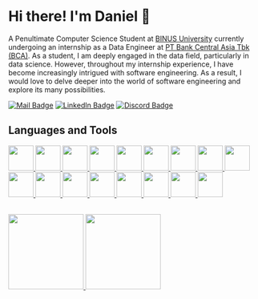 # Hi there! I'm Daniel 👋
<!-- <img src="https://raw.githubusercontent.com/MartinHeinz/MartinHeinz/master/wave.gif" width="30px"> -->

A Penultimate Computer Science Student at [BINUS University](https://binus.ac.id/) currently undergoing an internship as a Data Engineer at [PT Bank Central Asia Tbk (BCA)](https://www.bca.co.id/). As a student, I am deeply engaged in the data field, particularly in data science. However, throughout my internship experience, I have become increasingly intrigued with software engineering. As a result, I would love to delve deeper into the world of software engineering and explore its many possibilities.

[![Mail Badge](https://img.shields.io/badge/Mail-color?style=for-the-badge&logo=icloud&labelColor=white&color=white)](mailto:dzniel@icloud.com)
[![LinkedIn Badge](https://img.shields.io/badge/Linkedin-color?style=for-the-badge&logo=linkedin&logoColor=white&labelColor=%230e76a8&color=%230e76a8)](https://linkedin.com/in/dzniel)
[![Discord Badge](https://img.shields.io/badge/Discord-color?style=for-the-badge&logo=discord&logoColor=white&labelColor=%237289da&color=%237289da)](https://discordapp.com/users/589685411450978323)

## Languages and Tools
<p>
 <a href="https://aws.amazon.com/"> <img src="https://cdn.jsdelivr.net/gh/devicons/devicon/icons/amazonwebservices/amazonwebservices-original.svg" height="50em"/> </a>
 <a href="https://www.cprogramming.com/"> <img src="https://cdn.jsdelivr.net/gh/devicons/devicon/icons/c/c-original.svg" height="50em"/> </a>
 <a href="https://www.atlassian.com/software/confluence"> <img src="https://cdn.jsdelivr.net/gh/devicons/devicon/icons/confluence/confluence-original.svg" height="50em"/> </a>
 <a href="https://www.docker.com/"> <img src="https://cdn.jsdelivr.net/gh/devicons/devicon/icons/docker/docker-original.svg" height="50em"/> </a>
 <a href="https://git-scm.com/"> <img src="https://cdn.jsdelivr.net/gh/devicons/devicon/icons/git/git-original.svg" height="50em"/> </a>
 <a href="https://go.dev/"> <img src="https://cdn.jsdelivr.net/gh/devicons/devicon/icons/go/go-original-wordmark.svg" height="50em"/> </a>
 <a href="https://www.figma.com/"> <img src="https://cdn.jsdelivr.net/gh/devicons/devicon/icons/figma/figma-original.svg" height="50em"/> </a>
 <a href="https://www.java.com/"> <img src="https://cdn.jsdelivr.net/gh/devicons/devicon/icons/java/java-original.svg" height="50em"/> </a>
 <a href="https://www.atlassian.com/software/jira"> <img src="https://cdn.jsdelivr.net/gh/devicons/devicon/icons/jira/jira-original.svg" height="50em"/> </a>
 <a href="https://www.mysql.com/"> <img src="https://cdn.jsdelivr.net/gh/devicons/devicon/icons/mysql/mysql-original-wordmark.svg" height="50em"/> </a>
 <a href="https://opencv.org/"> <img src="https://cdn.jsdelivr.net/gh/devicons/devicon/icons/opencv/opencv-original.svg" height="50em"/> </a>
 <a href="https://www.postgresql.org/"> <img src="https://cdn.jsdelivr.net/gh/devicons/devicon/icons/postgresql/postgresql-original.svg" height="50em"/> </a>
 <a href="https://www.python.org/"> <img src="https://cdn.jsdelivr.net/gh/devicons/devicon/icons/python/python-original.svg" height="50em"/> </a>
 <a href="https://rubyonrails.org/"> <img src="https://cdn.jsdelivr.net/gh/devicons/devicon/icons/rails/rails-plain-wordmark.svg" height="50em"/> </a>
 <a href="https://redis.io/"> <img src="https://cdn.jsdelivr.net/gh/devicons/devicon/icons/redis/redis-original.svg" height="50em"/> </a>
 <a href="https://spring.io/"> <img src="https://cdn.jsdelivr.net/gh/devicons/devicon/icons/spring/spring-original.svg" height="50em"/> </a>
 <a href="https://www.tensorflow.org/"> <img src="https://cdn.jsdelivr.net/gh/devicons/devicon/icons/tensorflow/tensorflow-original.svg" height="50em"/> </a>
</p>

<br/>

<a href="https://github.com/dzniel">
 <img height="150em" src="https://github-readme-stats.vercel.app/api?username=dzniel&theme=buefy&show_icons=true"/>
 <img height="150em" src="https://github-readme-stats.vercel.app/api/top-langs/?username=dzniel&theme=buefy&layout=compact"/>
</a>
                  
<!--
**dzniel/dzniel** is a ✨ _special_ ✨ repository because its `README.md` (this file) appears on your GitHub profile.

Here are some ideas to get you started:

- 🔭 I’m currently working on ...
- 🌱 I’m currently learning ...
- 👯 I’m looking to collaborate on ...
- 🤔 I’m looking for help with ...
- 💬 Ask me about ...
- 📫 How to reach me: ...
- 😄 Pronouns: ...
- ⚡ Fun fact: ...
-->
